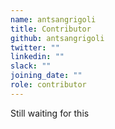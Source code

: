 ```yaml
---
name: antsangrigoli
title: Contributor
github: antsangrigoli
twitter: ""
linkedin: ""
slack: ""
joining_date: ""
role: contributor
---
```


Still waiting for this

